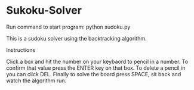 # Sukoku-Solver

Run command to start program: python sudoku.py

This is a sudoku solver using the backtracking algorithm.

Instructions

Click a box and hit the number on your keybaord to pencil in a number. To confirm that value press the ENTER key on that box. To delete a pencil in you can click DEL. Finally to solve the board press SPACE, sit back and watch the algorithm run.
